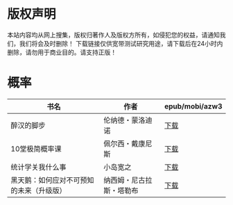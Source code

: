# 版权声明

本站内容均从网上搜集，版权归著作人及版权方所有，如侵犯您的权益，请通知我们，我们将会及时删除！ 下载链接仅供宽带测试研究用途，请下载后在24小时内删除，请勿用于商业目的。请支持正版！

# 概率

| 书名 | 作者 | epub/mobi/azw3 |
| --- | --- | --- |
| 醉汉的脚步 | 伦纳德・蒙洛迪诺 | [下载](https://url89.ctfile.com/f/31084289-1357002340-106057?p=8866) |
| 10堂极简概率课 | 佩尔西・戴康尼斯 | [下载](https://url89.ctfile.com/f/31084289-1357034302-084a62?p=8866) |
| 统计学关我什么事 | 小岛宽之 | [下载](https://url89.ctfile.com/f/31084289-1357022935-106977?p=8866) |
| 黑天鹅：如何应对不可预知的未来（升级版） | 纳西姆・尼古拉斯・塔勒布 | [下载](https://url89.ctfile.com/f/31084289-1357010107-9f4cbc?p=8866) |
